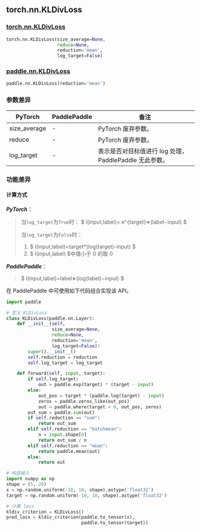 ## torch.nn.KLDivLoss
### [torch.nn.KLDivLoss](https://pytorch.org/docs/stable/generated/torch.nn.KLDivLoss.html?highlight=kldivloss#torch.nn.KLDivLoss)
```python
torch.nn.KLDivLoss(size_average=None,
                   reduce=None,
                   reduction='mean',
                   log_target=False)
```

### [paddle.nn.KLDivLoss](https://www.paddlepaddle.org.cn/documentation/docs/zh/api/paddle/nn/KLDivLoss_cn.html#kldivloss)
```python
paddle.nn.KLDivLoss(reduction='mean')
```

### 参数差异
| PyTorch       | PaddlePaddle | 备注                                                   |
| ------------- | ------------ | ------------------------------------------------------ |
| size_average  | -        | PyTorch 废弃参数。  |
| reduce  | -        | PyTorch 废弃参数。  |
| log_target  | -        | 表示是否对目标值进行 log 处理，PaddlePaddle 无此参数。  |

### 功能差异
#### 计算方式
***PyTorch***：
> 当`log_target`为`True`时：
> $ l(input,label)= e^{target}∗(label−input) $
>
> 当`log_target`为`False`时：
> 1. $ l(input,label)=target*(log(target)-input) $
> 2. $ l(input,label) $中值小于 0 的取 0

***PaddlePaddle***：
> $ l(input,label)=label∗(log(label)−input) $

在 PaddlePaddle 中可使用如下代码组合实现该 API。
```python
import paddle

# 定义 KLDivLoss
class KLDivLoss(paddle.nn.Layer):
    def __init__(self,
                 size_average=None,
                 reduce=None,
                 reduction='mean',
                 log_target=False):
        super().__init__()
        self.reduction = reduction
        self.log_target = log_target

    def forward(self, input, target):
        if self.log_target:
            out = paddle.exp(target) * (target - input)
        else:
            out_pos = target * (paddle.log(target) - input)
            zeros = paddle.zeros_like(out_pos)
            out = paddle.where(target > 0, out_pos, zeros)
        out_sum = paddle.sum(out)
        if self.reduction == "sum":
            return out_sum
        elif self.reduction == "batchmean":
            n = input.shape[0]
            return out_sum / n
        elif self.reduction == "mean":
            return paddle.mean(out)
        else:
            return out

# 构造输入
import numpy as np
shape = (5, 20)
x = np.random.uniform(-10, 10, shape).astype('float32')
target = np.random.uniform(-10, 10, shape).astype('float32')

# 计算 loss
kldiv_criterion = KLDivLoss()
pred_loss = kldiv_criterion(paddle.to_tensor(x),
                            paddle.to_tensor(target))
```
